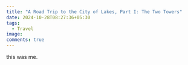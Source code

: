 ```yaml
---
title: "A Road Trip to the City of Lakes, Part I: The Two Towers"
date: 2024-10-28T08:27:36+05:30
tags:
  - Travel
image:
comments: true
---
```


this was me.
